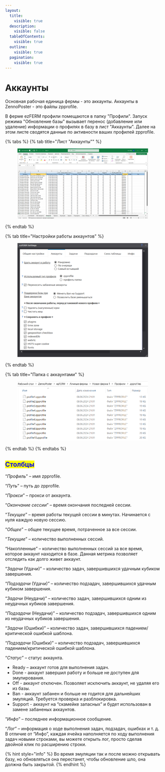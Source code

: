 ```yaml
---
layout:
  title:
    visible: true
  description:
    visible: false
  tableOfContents:
    visible: true
  outline:
    visible: true
  pagination:
    visible: true
---
```


# Аккаунты

Основная рабочая единица фермы - это аккаунты. Аккаунты в ZennoPoster - это файлы zpprofile.

В ферме ezFERM профили помещаются в папку "Профили". Запуск режима "Обновление базы" вызывает перенос (добавление или удаление) информации о профилях в базу в лист "Аккаунты". Далее на этом листе сводятся данные по активности ваших профилей zpprofile.

{% tabs %}
{% tab title="Лист "Аккаунты"" %}
<figure><img src="../.gitbook/assets/Аккаунты doc.png" alt=""><figcaption></figcaption></figure>
{% endtab %}

{% tab title="Настройки работы аккаунтов" %}
<figure><img src="../.gitbook/assets/Настройки аккаунты.png" alt=""><figcaption></figcaption></figure>
{% endtab %}

{% tab title="Папка с аккаунтами" %}
<figure><img src="../.gitbook/assets/Папка с аккаунтами.png" alt=""><figcaption></figcaption></figure>
{% endtab %}
{% endtabs %}

## <mark style="color:blue;">Столбцы</mark>

“_Профиль_” – имя zpprofile.

“_Путь_” – путь до zpprofile.

&#x20;“_Прокси_” – прокси от аккаунта.

“_Окончание сессии_” – время окончания последней сессии.

“_Текущее_” – время работы текущей сессии в минутах. Начинается с нуля каждую новую сессию.&#x20;

“_Общее_” – общее текущее время, потраченное за все сессии.

“_Текущие_” – количество выполненных сессий.

“Накопленные” – количество выполненных сессий за все время, которое аккаунт находится в базе. Данная метрика позволяет отследить как долго живет аккаунт.

“_Задачи_ (Удачи)” – количество задач, завершившихся удачным кубиком завершения.

“_Подзадачи_ (Удачи)” – количество подзадач, завершившихся удачным кубиком завершения.

“_Задачи_ (Неудачи)” – количество задач, завершившихся одним из неудачных кубиков завершения.

“_Подзадачи_ (Неудачи)” – количество подзадач, завершившихся одним из неудачных кубиков завершения.

“_Задачи_ (Ошибки)” – количество задач, завершившихся падением/критической ошибкой шаблона.

“_Подзадачи_ (Ошибки)” – количество подзадач, завершившихся падением/критической ошибкой шаблона.

“_Статус_” – статус аккаунта.

* Ready – аккаунт готов для выполнения задач.
* Done - аккаунт завершил работу и больше не доступен для эмулирования.
* Off - аккаунт отключен. Позволяет исключить аккаунт, не удаляя его из базы.
* Ban - аккаунт забанен и больше не годится для дальнейших эмуляций. Требуется проверка и разблокировка.
* Support - аккаунт на “скамейке запасных” и будет использован в замене забаненых аккаунтов.

“_Инфо_” – последнее информационное сообщение.

“_Лог_” – информация о ходе выполнения задач, подзадач, ошибках и т. д. В отличие от “Инфо”, каждая ячейка наполняется по ходу выполнения задач новыми строками, вы можете открыть лог, просто сделав двойной клик по расширению строки.

{% hint style="info" %}
Во время эмуляции так и после можно открывать базу, но обновляться она перестанет, чтобы обновление шло, она должна быть закрытой.
{% endhint %}
